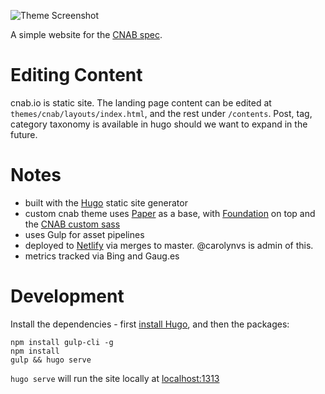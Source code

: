![Theme Screenshot](https://raw.githubusercontent.com/cnabio/cnab.io/master/themes/cnab/img/screenshot.png?token=AAp4ctyXT6Xuaer1Vm8SXT0HscNhS5WGks5cBvT9wA%3D%3D)

A simple website for the [CNAB spec](https://github.com/deislabs/cnab-spec).

# Editing Content

cnab.io is static site. The landing page content can be edited at `themes/cnab/layouts/index.html`, and the rest under `/contents`. Post, tag, category taxonomy is available in hugo should we want to expand in the future.

# Notes

* built with the [Hugo](https://gohugo.io/) static site generator
* custom cnab theme uses [Paper](https://github.com/nanxiaobei/hugo-paper/) as a base, with [Foundation](https://foundation.zurb.com/sites/docs/v/5.5.3/) on top and the [CNAB custom sass](https://github.com/cnabio/cnab.io/tree/master/themes/cnab)
* uses Gulp for asset pipelines
* deployed to [Netlify](https://app.netlify.com/) via merges to master. @carolynvs is admin of this. 
* metrics tracked via Bing and Gaug.es

# Development

Install the dependencies - first [install Hugo](https://gohugo.io/getting-started/installing/), and then the packages:

```
npm install gulp-cli -g
npm install
gulp && hugo serve
```

`hugo serve` will run the site locally at [localhost:1313](http://localhost:1313/)
